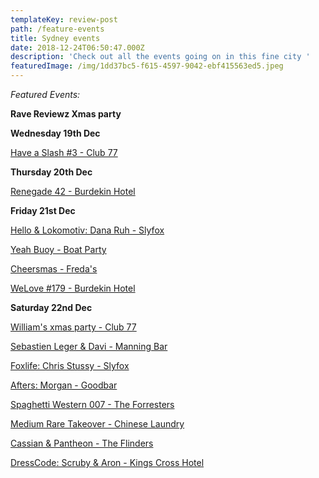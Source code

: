 ```yaml
---
templateKey: review-post
path: /feature-events
title: Sydney events
date: 2018-12-24T06:50:47.000Z
description: 'Check out all the events going on in this fine city '
featuredImage: /img/1dd37bc5-f615-4597-9042-ebf415563ed5.jpeg
---
```

_Featured Events:_

**Rave Reviewz Xmas party**



**Wednesday 19th Dec**

[Have a Slash #3 - Club 77](https://www.facebook.com/events/593214184465530/)



**Thursday 20th Dec**

[Renegade 42 - Burdekin Hotel](https://www.facebook.com/events/518703488636774/)



**Friday 21st Dec**

[Hello & Lokomotiv: Dana Ruh - Slyfox](https://www.facebook.com/events/1358376364293143/)

[Yeah Buoy - Boat Party](https://www.facebook.com/events/1917002711682033/)

[Cheersmas - Freda's](https://www.facebook.com/events/207406616814080/)

[WeLove #179 - Burdekin Hotel](https://www.facebook.com/events/257956624877466/)





**Saturday 22nd Dec**

[William's xmas party - Club 77](https://www.facebook.com/events/412264285979178/)

[Sebastien Leger & Davi - Manning Bar](https://www.facebook.com/events/2225167621035751/)

[Foxlife: Chris Stussy - Slyfox](https://www.facebook.com/events/617399352012888/)

[Afters: Morgan - Goodbar](https://www.facebook.com/events/361906781232100/)

[Spaghetti Western 007 - The Forresters](https://www.facebook.com/events/492935527781357/)

[Medium Rare Takeover - Chinese Laundry](https://www.facebook.com/events/275095689860011/)

[Cassian & Pantheon - The Flinders](https://www.facebook.com/events/333412117242353/)

[DressCode: Scruby & Aron - Kings Cross Hotel](https://www.facebook.com/events/1811437602298437/)
